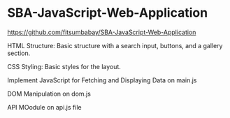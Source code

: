 # SBA-JavaScript-Web-Application

https://github.com/fitsumbabay/SBA-JavaScript-Web-Application



HTML Structure: Basic structure with a search input, buttons, and a gallery section.

CSS Styling: Basic styles for the layout.

Implement JavaScript for Fetching and Displaying Data on main.js

DOM Manipulation  on dom.js

API MOodule on api.js file








